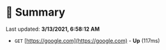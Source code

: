 # 📖 Summary
Last updated: **3/13/2021, 6:58:12 AM**

- `GET` [https://google.com](https://google.com) - **Up** (117ms)
